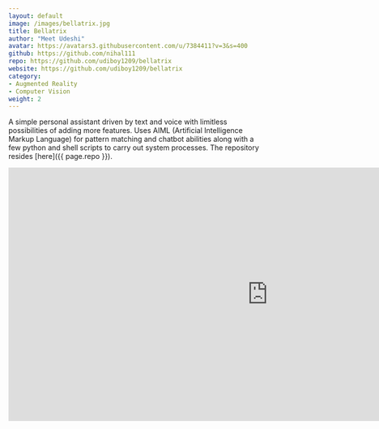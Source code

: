 ```yaml
---
layout: default
image: /images/bellatrix.jpg
title: Bellatrix
author: "Meet Udeshi"
avatar: https://avatars3.githubusercontent.com/u/7384411?v=3&s=400
github: https://github.com/nihal111
repo: https://github.com/udiboy1209/bellatrix
website: https://github.com/udiboy1209/bellatrix
category:
- Augmented Reality
- Computer Vision
weight: 2
---
```


A simple personal assistant driven by text and voice with limitless possibilities of adding more features. Uses AIML (Artificial Intelligence Markup Language) for pattern matching and chatbot abilities along with a few python and shell scripts to carry out system processes. The repository resides [here]({{ page.repo }}).

<iframe width="1024" height="500" src="https://www.youtube.com/embed/v_A9FpL3Sa4" frameborder="0" allowfullscreen></iframe>